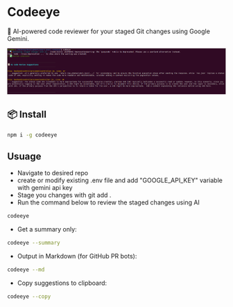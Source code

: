 # Codeeye

🧠 AI-powered code reviewer for your staged Git changes using Google Gemini.

![Image](https://raw.githubusercontent.com/AsharSal/codeeye/refs/heads/main/screenshots/codeeye.png)

## 📦 Install

```bash
npm i -g codeeye
```

## Usuage

- Navigate to desired repo
- create or modify existing .env file and add "GOOGLE_API_KEY" variable with gemini api key
- Stage you changes with git add .
- Run the command below to review the staged changes using AI

```bash
codeeye
```
- Get a summary only:

```bash
codeeye --summary
```
- Output in Markdown (for GitHub PR bots):

```bash
codeeye --md
```

- Copy suggestions to clipboard:

```bash
codeeye --copy
```